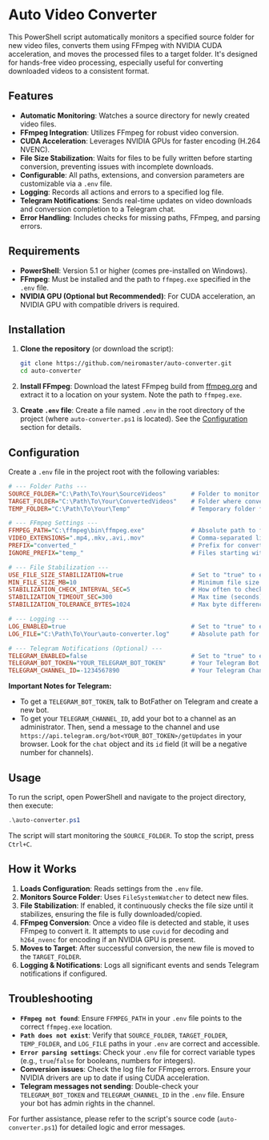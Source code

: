 # Auto Video Converter

This PowerShell script automatically monitors a specified source folder for new video files, converts them using FFmpeg with NVIDIA CUDA acceleration, and moves the processed files to a target folder. It's designed for hands-free video processing, especially useful for converting downloaded videos to a consistent format.

## Features

- **Automatic Monitoring**: Watches a source directory for newly created video files.
- **FFmpeg Integration**: Utilizes FFmpeg for robust video conversion.
- **CUDA Acceleration**: Leverages NVIDIA GPUs for faster encoding (H.264 NVENC).
- **File Size Stabilization**: Waits for files to be fully written before starting conversion, preventing issues with incomplete downloads.
- **Configurable**: All paths, extensions, and conversion parameters are customizable via a `.env` file.
- **Logging**: Records all actions and errors to a specified log file.
- **Telegram Notifications**: Sends real-time updates on video downloads and conversion completion to a Telegram chat.
- **Error Handling**: Includes checks for missing paths, FFmpeg, and parsing errors.

## Requirements

- **PowerShell**: Version 5.1 or higher (comes pre-installed on Windows).
- **FFmpeg**: Must be installed and the path to `ffmpeg.exe` specified in the `.env` file.
- **NVIDIA GPU (Optional but Recommended)**: For CUDA acceleration, an NVIDIA GPU with compatible drivers is required.

## Installation

1. **Clone the repository** (or download the script):

    ```bash
    git clone https://github.com/neiromaster/auto-converter.git
    cd auto-converter
    ```

2. **Install FFmpeg**: Download the latest FFmpeg build from [ffmpeg.org](https://ffmpeg.org/download.html) and extract it to a location on your system. Note the path to `ffmpeg.exe`.
3. **Create `.env` file**: Create a file named `.env` in the root directory of the project (where `auto-converter.ps1` is located). See the [Configuration](#configuration) section for details.

## Configuration

Create a `.env` file in the project root with the following variables:

```ini
# --- Folder Paths ---
SOURCE_FOLDER="C:\Path\To\Your\SourceVideos"       # Folder to monitor for new videos
TARGET_FOLDER="C:\Path\To\Your\ConvertedVideos"    # Folder where converted videos will be saved
TEMP_FOLDER="C:\Path\To\Your\Temp"                 # Temporary folder for intermediate files

# --- FFmpeg Settings ---
FFMPEG_PATH="C:\ffmpeg\bin\ffmpeg.exe"             # Absolute path to ffmpeg.exe
VIDEO_EXTENSIONS=".mp4,.mkv,.avi,.mov"             # Comma-separated list of video extensions to process
PREFIX="converted_"                                # Prefix for converted file names (e.g., converted_video.mkv)
IGNORE_PREFIX="temp_"                              # Files starting with this prefix will be ignored

# --- File Stabilization ---
USE_FILE_SIZE_STABILIZATION=true                   # Set to "true" to enable, "false" to disable
MIN_FILE_SIZE_MB=10                                # Minimum file size in MB to start processing
STABILIZATION_CHECK_INTERVAL_SEC=5                 # How often to check file size during stabilization
STABILIZATION_TIMEOUT_SEC=300                      # Max time (seconds) to wait for file size stabilization
STABILIZATION_TOLERANCE_BYTES=1024                 # Max byte difference to consider file size stable

# --- Logging ---
LOG_ENABLED=true                                   # Set to "true" to enable logging, "false" to disable
LOG_FILE="C:\Path\To\Your\auto-converter.log"      # Absolute path for the log file

# --- Telegram Notifications (Optional) ---
TELEGRAM_ENABLED=false                             # Set to "true" to enable Telegram notifications
TELEGRAM_BOT_TOKEN="YOUR_TELEGRAM_BOT_TOKEN"       # Your Telegram Bot API Token
TELEGRAM_CHANNEL_ID=-1234567890                    # Your Telegram Channel ID (e.g., -1001234567890 for a channel)
```

**Important Notes for Telegram:**

- To get a `TELEGRAM_BOT_TOKEN`, talk to BotFather on Telegram and create a new bot.
- To get your `TELEGRAM_CHANNEL_ID`, add your bot to a channel as an administrator. Then, send a message to the channel and use `https://api.telegram.org/bot<YOUR_BOT_TOKEN>/getUpdates` in your browser. Look for the `chat` object and its `id` field (it will be a negative number for channels).

## Usage

To run the script, open PowerShell and navigate to the project directory, then execute:

```powershell
.\auto-converter.ps1
```

The script will start monitoring the `SOURCE_FOLDER`. To stop the script, press `Ctrl+C`.

## How it Works

1. **Loads Configuration**: Reads settings from the `.env` file.
2. **Monitors Source Folder**: Uses `FileSystemWatcher` to detect new files.
3. **File Stabilization**: If enabled, it continuously checks the file size until it stabilizes, ensuring the file is fully downloaded/copied.
4. **FFmpeg Conversion**: Once a video file is detected and stable, it uses FFmpeg to convert it. It attempts to use `cuvid` for decoding and `h264_nvenc` for encoding if an NVIDIA GPU is present.
5. **Moves to Target**: After successful conversion, the new file is moved to the `TARGET_FOLDER`.
6. **Logging & Notifications**: Logs all significant events and sends Telegram notifications if configured.

## Troubleshooting

- **`FFmpeg not found`**: Ensure `FFMPEG_PATH` in your `.env` file points to the correct `ffmpeg.exe` location.
- **`Path does not exist`**: Verify that `SOURCE_FOLDER`, `TARGET_FOLDER`, `TEMP_FOLDER`, and `LOG_FILE` paths in your `.env` are correct and accessible.
- **`Error parsing settings`**: Check your `.env` file for correct variable types (e.g., `true`/`false` for booleans, numbers for integers).
- **Conversion issues**: Check the log file for FFmpeg errors. Ensure your NVIDIA drivers are up to date if using CUDA acceleration.
- **Telegram messages not sending**: Double-check your `TELEGRAM_BOT_TOKEN` and `TELEGRAM_CHANNEL_ID` in the `.env` file. Ensure your bot has admin rights in the channel.

For further assistance, please refer to the script's source code (`auto-converter.ps1`) for detailed logic and error messages.

